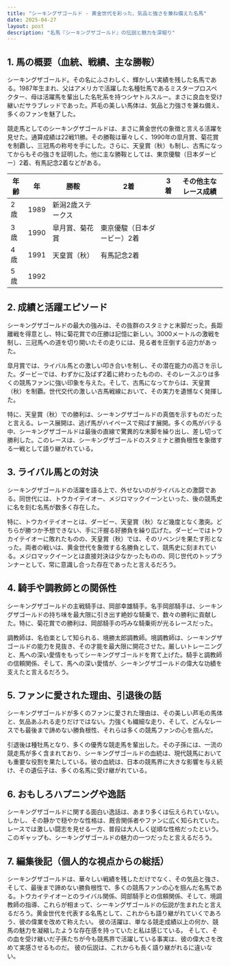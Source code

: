 ```yaml
---
title: "シーキングザゴールド - 黄金世代を彩った、気品と強さを兼ね備えた名馬"
date: 2025-04-27
layout: post
description: "名馬『シーキングザゴールド』の伝説と魅力を深堀り"
---
```


## 1. 馬の概要（血統、戦績、主な勝鞍）

シーキングザゴールド。その名にふさわしく、輝かしい実績を残した名馬である。1987年生まれ、父はアメリカで活躍した名種牡馬であるミスタープロスペクター、母は活躍馬を輩出した名牝系を持つシヤトルスルー。まさに良血を受け継いだサラブレッドであった。芦毛の美しい馬体は、気品と力強さを兼ね備え、多くのファンを魅了した。

競走馬としてのシーキングザゴールドは、まさに黄金世代の象徴と言える活躍を見せた。通算成績は22戦11勝。その勝鞍は華々しく、1990年の皐月賞、菊花賞を制覇し、三冠馬の称号を手にした。さらに、天皇賞（秋）も制し、古馬になってからもその強さを証明した。他に主な勝鞍としては、東京優駿（日本ダービー）2着、有馬記念2着などがある。

| 年齢 | 年 | 勝鞍                                      | 2着 | 3着 | その他主なレース成績 |
|-----|----|-------------------------------------------|-----|-----|----------------------|
| 2歳  | 1989 | 新潟2歳ステークス                               |     |     |                    |
| 3歳  | 1990 | 皐月賞、菊花賞                               | 東京優駿（日本ダービー）2着 |     |                    |
| 4歳  | 1991 | 天皇賞（秋）                                | 有馬記念2着                 |     |                    |
| 5歳  | 1992 |                                           |     |     |                    |


## 2. 成績と活躍エピソード

シーキングザゴールドの最大の強みは、その抜群のスタミナと末脚だった。長距離戦を得意とし、特に菊花賞での圧勝は記憶に新しい。3000メートルの激戦を制し、三冠馬への道を切り開いたその走りには、見る者を圧倒する迫力があった。

皐月賞では、ライバル馬との激しい叩き合いを制し、その潜在能力の高さを示した。ダービーでは、わずかに及ばず2着に終わったものの、そのレースぶりは多くの競馬ファンに強い印象を与えた。そして、古馬になってからは、天皇賞（秋）を制覇。世代交代の激しい古馬戦線において、その実力を遺憾なく発揮した。

特に、天皇賞（秋）での勝利は、シーキングザゴールドの真価を示すものだったと言える。レース展開は、逃げ馬がハイペースで飛ばす展開。多くの馬がバテる中、シーキングザゴールドは最後の直線で驚異的な末脚を繰り出し、差し切って勝利した。このレースは、シーキングザゴールドのスタミナと勝負根性を象徴する一戦として語り継がれている。


## 3. ライバル馬との対決

シーキングザゴールドの活躍を語る上で、外せないのがライバルとの激闘である。同世代には、トウカイテイオー、メジロマックイーンといった、後の競馬史に名を刻む名馬が数多く存在した。

特に、トウカイテイオーとは、ダービー、天皇賞（秋）など幾度となく激突。どちらが勝つか予想できない、手に汗握る好勝負を繰り広げた。ダービーではトウカイテイオーに敗れたものの、天皇賞（秋）では、そのリベンジを果たす形となった。両者の戦いは、黄金世代を象徴する名勝負として、競馬史に刻まれている。メジロマックイーンとは直接対決は少なかったものの、同じ世代のトップランナーとして、常に意識し合った存在であったと言えるだろう。


## 4. 騎手や調教師との関係性

シーキングザゴールドの主戦騎手は、岡部幸雄騎手。名手岡部騎手は、シーキングザゴールドの持ち味を最大限に引き出す絶妙な騎乗で、数々の勝利に貢献した。特に、菊花賞での勝利は、岡部騎手の巧みな騎乗術が光るレースだった。

調教師は、名伯楽として知られる、境勝太郎調教師。境調教師は、シーキングザゴールドの能力を見抜き、その才能を最大限に開花させた。厳しいトレーニングと、馬への深い愛情をもってシーキングザゴールドを育て上げた。騎手と調教師の信頼関係、そして、馬への深い愛情が、シーキングザゴールドの偉大な功績を支えたと言えるだろう。


## 5. ファンに愛された理由、引退後の話

シーキングザゴールドが多くのファンに愛された理由は、その美しい芦毛の馬体と、気品あふれる走りだけではない。力強くも繊細な走り、そして、どんなレースでも最後まで諦めない勝負根性、それらは多くの競馬ファンの心を掴んだ。

引退後は種牡馬となり、多くの優秀な競走馬を輩出した。その子孫には、一流の競走馬が多く含まれており、シーキングザゴールドの血統は、現代競馬においても重要な役割を果たしている。彼の血統は、日本の競馬界に大きな影響を与え続け、その遺伝子は、多くの名馬に受け継がれている。


## 6. おもしろハプニングや逸話

シーキングザゴールドに関する面白い逸話は、あまり多くは伝えられていない。しかし、その静かで穏やかな性格は、厩舎関係者やファンに広く知られていた。レースでは激しい闘志を見せる一方、普段は大人しく従順な性格だったという。このギャップも、シーキングザゴールドの魅力の一つだったと言えるだろう。


## 7. 編集後記（個人的な視点からの総括）

シーキングザゴールドは、華々しい戦績を残しただけでなく、その気品と強さ、そして、最後まで諦めない勝負根性で、多くの競馬ファンの心を掴んだ名馬である。トウカイテイオーとのライバル関係、岡部騎手との信頼関係、そして、境調教師の指導、これらが相まって、シーキングザゴールドの伝説が生まれたと言えるだろう。黄金世代を代表する名馬として、これからも語り継がれていくであろう、彼の偉業を改めて称えたい。  彼の活躍は、単なる競走成績以上の何か、競馬の魅力を凝縮したような存在感を持っていたと私は感じている。  そして、その血を受け継いだ子孫たちが今も競馬界で活躍している事実は、彼の偉大さを改めて実感させるものだ。  彼の伝説は、これからも長く語り継がれるに違いない。
